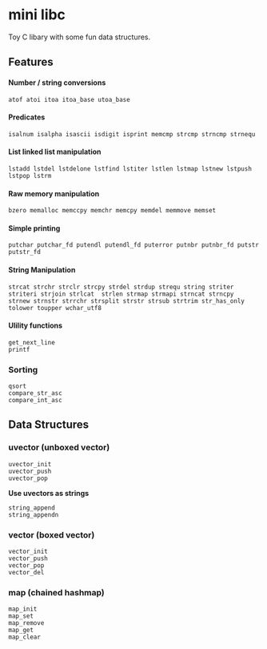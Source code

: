 # mini libc
Toy C libary with some fun data structures.

## Features

#### Number / string conversions
`atof atoi itoa itoa_base utoa_base`  
#### Predicates
`isalnum isalpha isascii isdigit isprint memcmp strcmp strncmp strnequ`  
#### List linked list manipulation
`lstadd lstdel lstdelone lstfind lstiter lstlen lstmap lstnew lstpush lstpop lstrm`  
#### Raw memory manipulation
`bzero memalloc memccpy memchr memcpy memdel memmove memset`  
#### Simple printing
`putchar putchar_fd putendl putendl_fd puterror putnbr putnbr_fd putstr putstr_fd`  
#### String Manipulation
`strcat strchr strclr strcpy strdel strdup strequ string striter striteri strjoin strlcat 
strlen strmap strmapi strncat strncpy  strnew strnstr strrchr strsplit strstr strsub
strtrim str_has_only
tolower toupper wchar_utf8`  
#### Ulility functions
```
get_next_line
printf
```
### Sorting
```
qsort
compare_str_asc
compare_int_asc
```

## Data Structures

### uvector (unboxed vector)
```
uvector_init
uvector_push
uvector_pop
```
**Use uvectors as strings**
```
string_append
string_appendn
````
### vector (boxed vector)
```
vector_init
vector_push
vector_pop
vector_del
```
### map (chained hashmap)
```
map_init
map_set
map_remove
map_get
map_clear
```
